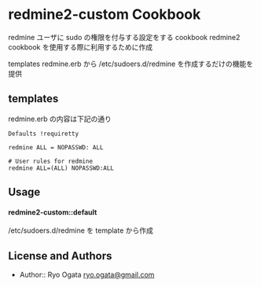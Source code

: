 redmine2-custom Cookbook
========================
redmine ユーザに sudo の権限を付与する設定をする cookbook
redmine2 cookbook を使用する際に利用するために作成

templates redmine.erb から /etc/sudoers.d/redmine を作成するだけの機能を提供

templates
----------

redmine.erb の内容は下記の通り

```
Defaults !requiretty

redmine ALL = NOPASSWD: ALL

# User rules for redmine
redmine ALL=(ALL) NOPASSWD:ALL
```


Usage
-----

#### redmine2-custom::default
/etc/sudoers.d/redmine を template から作成


License and Authors
-------------------
* Author:: Ryo Ogata ryo.ogata@gmail.com